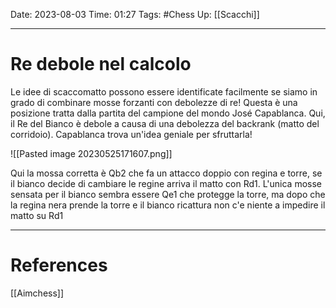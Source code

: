 Date: 2023-08-03
Time: 01:27
Tags: #Chess
Up: [[Scacchi]]

---
# Re debole nel calcolo

Le idee di scaccomatto possono essere identificate facilmente se siamo in grado di combinare mosse forzanti con debolezze di re! 
Questa è una posizione tratta dalla partita del campione del mondo José Capablanca. Qui, il Re del Bianco è debole a causa di una debolezza del backrank (matto del corridoio). Capablanca trova un'idea geniale per sfruttarla!

![[Pasted image 20230525171607.png]]

Qui la mossa corretta è Qb2 che fa un attacco doppio con regina e torre, se il bianco decide di cambiare le regine arriva il matto con Rd1. L'unica mosse sensata per il bianco sembra essere Qe1 che protegge la torre, ma dopo che la regina nera prende la torre e il bianco ricattura non c'e niente a impedire il matto su Rd1

---
# References

[[Aimchess]]